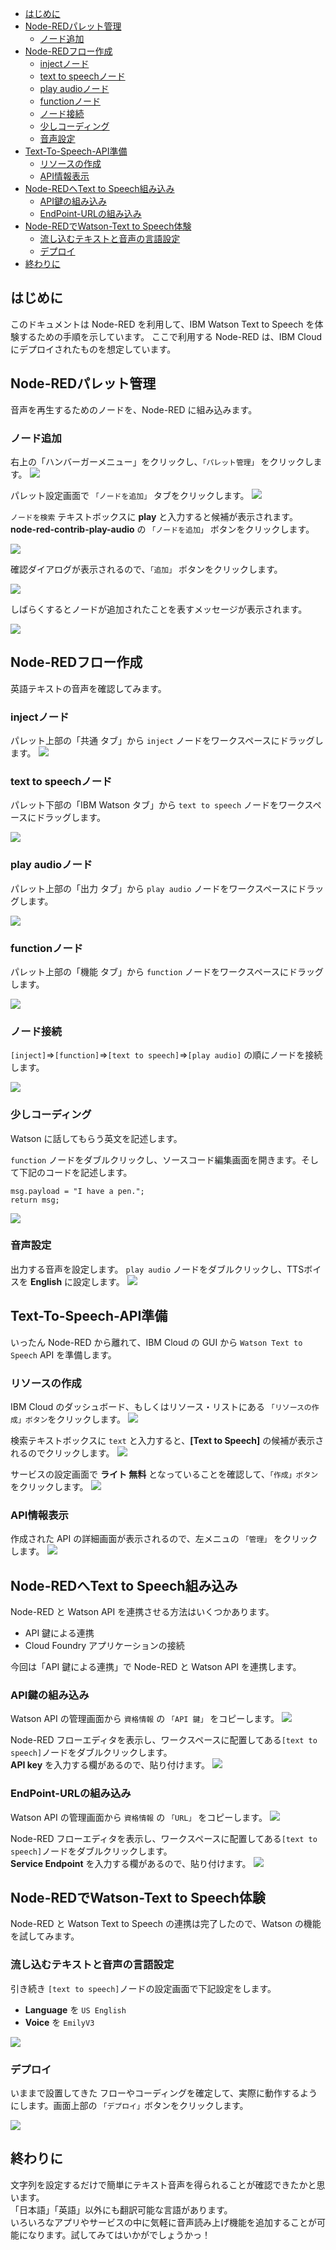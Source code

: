 <!-- Table of Contents -->
- [はじめに](#はじめに)
- [Node-REDパレット管理](#Node-REDパレット管理)
    - [ノード追加](#ノード追加)
- [Node-REDフロー作成](#Node-REDフロー作成)
    - [injectノード](#injectノード)
    - [text to speechノード](#text-to-speechノード)
    - [play audioノード](#play-audioノード)
    - [functionノード](#functionノード)
    - [ノード接続](#ノード接続)
    - [少しコーディング](#少しコーディング)
    - [音声設定](#音声設定)
- [Text-To-Speech-API準備](#Text-To-Speech-API準備)
    - [リソースの作成](#リソースの作成)    
    - [API情報表示](#API情報表示)
- [Node-REDへText to Speech組み込み](#Node-REDへText-to-Speech組み込み)
    - [API鍵の組み込み](#API鍵の組み込み)
    - [EndPoint-URLの組み込み](#EndPoint-URLの組み込み)
- [Node-REDでWatson-Text to Speech体験](#Node-REDでWatson-Text-to-Speech体験)
    - [流し込むテキストと音声の言語設定](#流し込むテキストと音声の言語設定)
    - [デプロイ](#デプロイ)
- [終わりに](#終わりに)

<!-- Table of Contents -->

## はじめに

このドキュメントは Node-RED を利用して、IBM Watson Text to Speech を体験するための手順を示しています。
ここで利用する Node-RED は、IBM Cloud にデプロイされたものを想定しています。

## Node-REDパレット管理

音声を再生するためのノードを、Node-RED に組み込みます。

### ノード追加
右上の「ハンバーガーメニュー」をクリックし、`「パレット管理」` をクリックします。
![](./img/010.png)

パレット設定画面で `「ノードを追加」` タブをクリックします。
![](./img/020.png)

`ノードを検索` テキストボックスに **play** と入力すると候補が表示されます。  
**node-red-contrib-play-audio** の `「ノードを追加」` ボタンをクリックします。

![](./img/040.png)

確認ダイアログが表示されるので、`「追加」` ボタンをクリックします。

![](./img/050.png)

しばらくするとノードが追加されたことを表すメッセージが表示されます。

![](./img/060.png)


## Node-REDフロー作成

英語テキストの音声を確認してみます。

### injectノード
パレット上部の「共通 タブ」から `inject` ノードをワークスペースにドラッグします。
![](./img/100.png)

### text to speechノード
パレット下部の「IBM Watson タブ」から `text to speech` ノードをワークスペースにドラッグします。

![](./img/110.png)

### play audioノード
パレット上部の「出力 タブ」から `play audio` ノードをワークスペースにドラッグします。

![](./img/120.png)

### functionノード
パレット上部の「機能 タブ」から `function` ノードをワークスペースにドラッグします。

![](./img/130.png)


### ノード接続
`[inject]`⇒`[function]`⇒`[text to speech]`⇒`[play audio]` の順にノードを接続します。

![](./img/150.png)

### 少しコーディング
Watson に話してもらう英文を記述します。

`function` ノードをダブルクリックし、ソースコード編集画面を開きます。そして下記のコードを記述します。

```
msg.payload = "I have a pen.";
return msg;
```
![](./img/160.png)

### 音声設定
出力する音声を設定します。 `play audio` ノードをダブルクリックし、TTSボイスを **English** に設定します。
![](./img/165.png)


## Text-To-Speech-API準備
いったん Node-RED から離れて、IBM Cloud の GUI から `Watson Text to Speech` API を準備します。

### リソースの作成
IBM Cloud のダッシュボード、もしくはリソース・リストにある `「リソースの作成」ボタン`をクリックします。
![](./img/200.png)

検索テキストボックスに `text` と入力すると、**[Text to Speech]** の候補が表示されるのでクリックします。
![](./img/210.png)

サービスの設定画面で **ライト 無料** となっていることを確認して、`「作成」ボタン`をクリックします。
![](./img/220.png)

### API情報表示
作成された API の詳細画面が表示されるので、左メニュの `「管理」` をクリックします。
![](./img/230.png)



## Node-REDへText to Speech組み込み
Node-RED と Watson API を連携させる方法はいくつかあります。

- API 鍵による連携
- Cloud Foundry アプリケーションの接続

今回は「API 鍵による連携」で Node-RED と Watson API を連携します。

### API鍵の組み込み
Watson API の管理画面から `資格情報` の `「API 鍵」` をコピーします。
![](./img/240.png)

Node-RED フローエディタを表示し、ワークスペースに配置してある`[text to speech]`ノードをダブルクリックします。   
**API key** を入力する欄があるので、貼り付けます。
![](./img/250.png)

### EndPoint-URLの組み込み
Watson API の管理画面から `資格情報` の `「URL」` をコピーします。
![](./img/260.png)

Node-RED フローエディタを表示し、ワークスペースに配置してある`[text to speech]`ノードをダブルクリックします。  
**Service Endpoint** を入力する欄があるので、貼り付けます。
![](./img/270.png)

## Node-REDでWatson-Text to Speech体験
Node-RED と Watson Text to Speech の連携は完了したので、Watson の機能を試してみます。

### 流し込むテキストと音声の言語設定
引き続き `[text to speech]`ノードの設定画面で下記設定をします。

- **Language** を `US English`
- **Voice** を `EmilyV3` 


![](./img/280.png)

### デプロイ
いままで設置してきた フローやコーディングを確定して、実際に動作するようにします。画面上部の `「デプロイ」`ボタンをクリックします。

![](./img/290.png)


## 終わりに
文字列を設定するだけで簡単にテキスト音声を得られることが確認できたかと思います。  
「日本語」「英語」以外にも翻訳可能な言語があります。  
いろいろなアプリやサービスの中に気軽に音声読み上げ機能を追加することが可能になります。試してみてはいかがでしょうかっ！